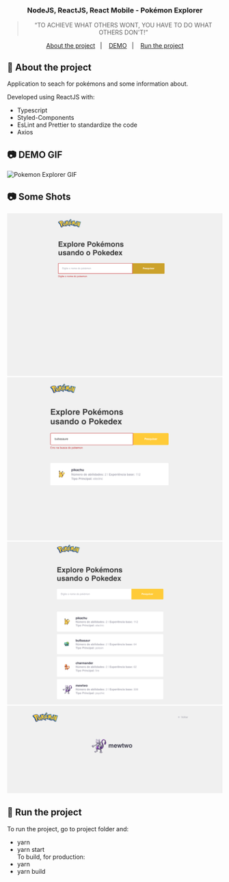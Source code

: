 <h3 align="center">
  NodeJS, ReactJS, React Mobile - Pokémon Explorer
</h3>

<blockquote align="center">“TO ACHIEVE WHAT OTHERS WONT, YOU HAVE TO DO WHAT OTHERS DON'T!”</blockquote>

<p align="center">
  <a href="#rocket-about-the-project">About the project</a>&nbsp;&nbsp;&nbsp;|&nbsp;&nbsp;&nbsp;
  <a href="#camera-some-shots">DEMO</a>&nbsp;&nbsp;&nbsp;|&nbsp;&nbsp;&nbsp;
  <a href="#rocket-run-the-project">Run the project</a>
</p>

## :rocket: About the project

Application to seach for pokémons and some information about.

Developed using ReactJS with:

- Typescript
- Styled-Components
- EsLint and Prettier to standardize the code
- Axios

## :camera: DEMO GIF

![Pokemon Explorer GIF](imgs/pokeExplorer.gif)

## :camera: Some Shots

![image](imgs/error_without_name.png)
![image](imgs/wrong_name.png)
![image](imgs/poke_list.png)
![image](imgs/poke_info.png)

## :rocket: Run the project

To run the project, go to project folder and: <br/>

- yarn
- yarn start
  <br />
  To build, for production: <br/>
- yarn
- yarn build
